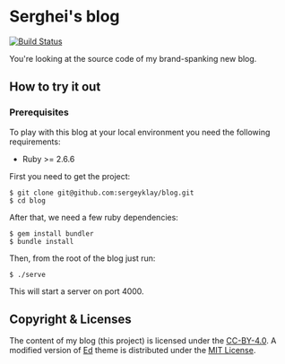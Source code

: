 # Serghei's blog

[![Build Status][:badge-gh:]][:build-gh:]

You're looking at the source code of my brand-spanking new blog.

## How to try it out

### Prerequisites

To play with this blog at your local environment you need the following requirements:

- Ruby >= 2.6.6

First you need to get the project:

```shell
$ git clone git@github.com:sergeyklay/blog.git
$ cd blog
```

After that, we need a few ruby dependencies:

```shell
$ gem install bundler
$ bundle install
```

Then, from the root of the blog just run:

```shell
$ ./serve
```

This will start a server on port 4000.

## Copyright & Licenses

The content of my blog (this project) is licensed under the [CC-BY-4.0][:cc-by-4.0:].
A modified version of [Ed][:gh-ed:] theme is distributed under the [MIT License][:ed-license:].

[:badge-gh:]: https://github.com/sergeyklay/blog/workflows/CI/badge.svg
[:build-gh:]: https://github.com/sergeyklay/blog/actions
[:cc-by-4.0:]: https://creativecommons.org/licenses/by/4.0
[:gh-ed:]: https://github.com/minicomp/ed
[:ed-license:]: https://github.com/minicomp/ed/blob/bedbc4c6870174451368fc51ecccd8bad5a36bdf/LICENSE.md

